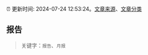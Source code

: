 :alarm_clock: 更新时间: 2024-07-24 12:53:24。[文章来源](/README.md)、[文章分类](/TAGS.md)

## 报告


> 关键字：`报告`、`月报`



